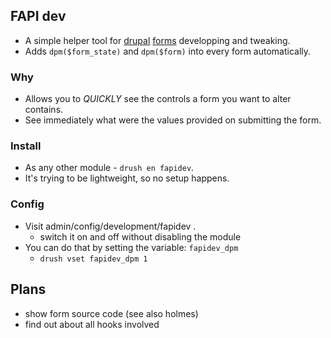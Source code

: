 ## FAPI dev
* A simple helper tool for [drupal](http://drupal.org) [forms](http://api.drupal.org/api/drupal/includes%21form.inc/group/form_api/7) developping and tweaking.
* Adds `dpm($form_state)`  and `dpm($form)` into every form automatically.

### Why
* Allows you to *QUICKLY* see the controls a form you want to alter contains.
* See immediately what were the values provided on submitting the form.

### Install
* As any other module - `drush en fapidev`.
* It's trying to be lightweight, so no setup happens.

### Config
* Visit admin/config/development/fapidev .
  * switch it on and off without disabling the module
* You can do that by setting the variable: `fapidev_dpm`
  * `drush vset fapidev_dpm 1`


## Plans
* show form source code (see also holmes)
* find out about all hooks involved
